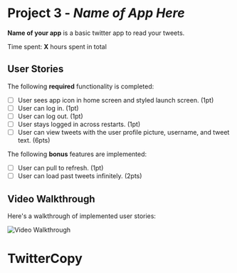 # Project 3 - *Name of App Here*

**Name of your app** is a basic twitter app to read your tweets.

Time spent: **X** hours spent in total

## User Stories

The following **required** functionality is completed:

- [ ] User sees app icon in home screen and styled launch screen. (1pt)
- [ ] User can log in. (1pt)
- [ ] User can log out. (1pt)
- [ ] User stays logged in across restarts. (1pt)
- [ ] User can view tweets with the user profile picture, username, and tweet text. (6pts)

The following **bonus** features are implemented:

- [ ] User can pull to refresh. (1pt)
- [ ] User can load past tweets infinitely. (2pts)

## Video Walkthrough

Here's a walkthrough of implemented user stories:

<img src='http://i.imgur.com/link/to/your/gif/file.gif' title='Video Walkthrough' width='' alt='Video Walkthrough' />

# TwitterCopy
